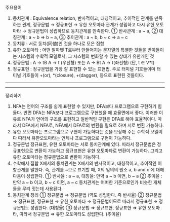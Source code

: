 주요용어

1. 동치관계 : Equivalence relation, 반사적이고, 대칭적이고, 추이적인 관계를 만족하는 관계, 정규문법 → 정규표현 → 유한 오토마타 관계가 성립하고 다시 유한 오토마타 → 정규문법이 성립하므로 동치관계를 만족한다. ① 반사관계 : a ~ a, ② 대칭관계 : a ~ b ⇒ b ~ a, ③ 추이관계 : a ~ b, b ~ c ⇒ a ~ c
2. 동치류 : 서로 동치(同値)인 것을 하나로 모은 집합
3. 유한 오토마타 : 어떤 알파벳 T로부터 만들어지는 문자열의 특별한 것들을 받아들이는 시스템의 수학적 모델로서, 그 시스템의 변화할 수 있는 상태가 유한개인 것
4. 정규문법 : A → tB A → t (우선형) 또는 A → Bt A → t(좌선형) (단, t ∈ V*t)
5. 정규표현 : 정규문법을 가장 잘 표현할 수 있는 표현법. 주로 터미널 기호들이며 터미널 기호들이 +(or), *(closure), +(dagger), 등으로 표현된 것들이다.

---



---

정리하기

1. NFA는 언어의 구조를 쉽게 표현할 수 있지만, DFA보다 프로그램으로 구현하기 힘들다. 반면 DFA는 NFA보다 프로그램으로 구현했을 때 효율면에서 좋다. 이러한 이유로 NFA가 언어의 구조를 표현하고 일반적인 구현은 DFA로 해야 효율적이다. 따라서 DFA에서 NFA로, NFA에서 DFA로의 변환을 필요로 하며 서로 변환 가능하다.
2. 유한 오토마타는 프로그램으로 구현이 가능하다는 것을 보장해 주는 수학적 모델이다 따라서 유한오토마타는 언제나 프로그램으로 구현이 가능하다.
3. 정규문법 정규표현, 유한 오토마타는 서로 동치관계에 있다. 따라서 정규문법은 정규표현으로 변환이 가능하고 정규표현은 유한 오토마타로 변환이 가능하다. 그리고 유한 오토마타는 정규문법으로 변환이 가능하다.
4. 수학에서 집합 X에서의 동치관계는 X에서의 반사적이고, 대칭적이고, 추이적인 이항관계를 말한다. 즉, 관계를 ~으로 표기할 때, X의 임의의 원소 a, b and c 에 대해 다음이 성립한다.
   ① 반사율 : a ~ a, 대칭율: 만약 a ~ b 이면, b ~ a
   ② 추이율 : 만약 a ~ b 이고, b ~ c 이면, a ~ c
   동치관계는 어떠한 기준으로인가 비슷한 개체들을 무리 짓는데 사용된다.
5. 동치관계 정리
   ① 정규문법 ⇒ 정규문법 (역도 성립한다. 즉 반사율)
   ② 정규문법 ⇒ 정규표현, 정규표현 ⇒ 유한 오토마타 ⇒ 정규문법이므로 따라서 정규표현 ⇒ 정규문법도 성립한다. (대칭율)
   ③ 정규문법 ⇒ 정규표현, 정규표현 ⇒ 유한 오토마타, 따라서 정규문법 ⇒ 유한 오토마타도 성립한다. (추이율)